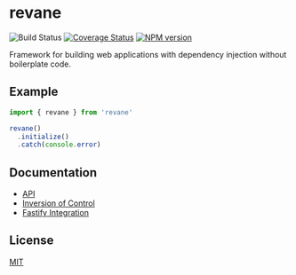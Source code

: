 # revane

![Build Status](https://github.com/SerayaEryn/revane/workflows/ci/badge.svg)
[![Coverage Status](https://coveralls.io/repos/github/SerayaEryn/revane/badge.svg?branch=master)](https://coveralls.io/github/SerayaEryn/revane?branch=master)
[![NPM version](https://img.shields.io/npm/v/revane.svg?style=flat)](https://www.npmjs.com/package/revane)

Framework for building web applications with dependency injection without boilerplate code.

## Example

```ts
import { revane } from 'revane'

revane()
  .initialize()
  .catch(console.error)
```

## Documentation

* [API](https://github.com/SerayaEryn/revane/blob/master/docs/API.md)
* [Inversion of Control](https://github.com/SerayaEryn/revane/blob/master/docs/InversionOfControl.md)
* [Fastify Integration](https://github.com/SerayaEryn/revane/blob/master/docs/FastifyIntegration.md)

## License

[MIT](./LICENSE)
